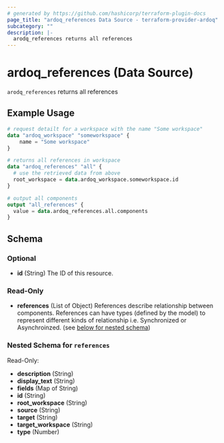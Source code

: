 ```yaml
---
# generated by https://github.com/hashicorp/terraform-plugin-docs
page_title: "ardoq_references Data Source - terraform-provider-ardoq"
subcategory: ""
description: |-
  arodq_references returns all references
---
```


# ardoq_references (Data Source)

`arodq_references` returns all references

## Example Usage

```terraform
# request detailt for a workspace with the name "Some workspace"
data "ardoq_workspace" "someworkspace" {
    name = "Some workspace"
}

# returns all references in workspace
data "ardoq_references" "all" {
  # use the retrieved data from above
  root_workspace = data.ardoq_workspace.someworkspace.id
}

# output all components
output "all_references" {
  value = data.ardoq_references.all.components
}
```

<!-- schema generated by tfplugindocs -->
## Schema

### Optional

- **id** (String) The ID of this resource.

### Read-Only

- **references** (List of Object) References describe relationship between components. References can have types (defined by the model) to represent different kinds of relationship i.e. Synchronized or Asynchroinzed. (see [below for nested schema](#nestedatt--references))

<a id="nestedatt--references"></a>
### Nested Schema for `references`

Read-Only:

- **description** (String)
- **display_text** (String)
- **fields** (Map of String)
- **id** (String)
- **root_workspace** (String)
- **source** (String)
- **target** (String)
- **target_workspace** (String)
- **type** (Number)


